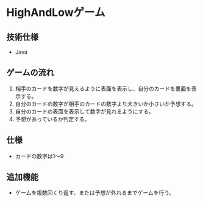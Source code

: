 # HighAndLowゲーム

## 技術仕様
* Java

## ゲームの流れ
1. 相手のカードを数字が見えるように表面を表示し、自分のカードを裏面を表示する。
2. 自分のカードの数字が相手のカードの数字より大きいか小さいか予想する。
3. 自分のカードの表面を表示して数字が見れるようにする。
4. 予想があっているか判定する。

##  仕様
* カードの数字は1～9

## 追加機能
* ゲームを複数回くり返す、または予想が外れるまでゲームを行う。